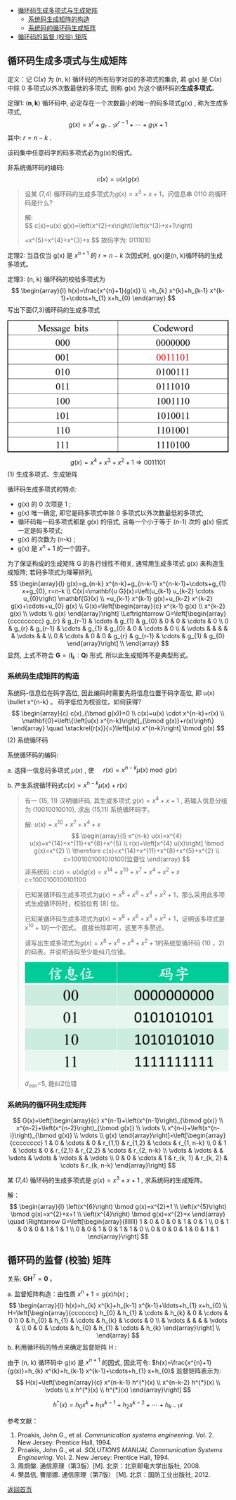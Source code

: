 - [循环码生成多项式与生成矩阵](#循环码生成多项式与生成矩阵)
  - [系统码生成矩阵的构造](#系统码生成矩阵的构造)
  - [系统码的循环码生成矩阵](#系统码的循环码生成矩阵)
- [循环码的监督 (校验)  矩阵](#循环码的监督-校验--矩阵)


## 循环码生成多项式与生成矩阵

定义：记  $\mathrm{C}(x)$  为  (n, k)  循环码的所有码字对应的多项式的集合, 若 g(x)  是  $\mathrm{C}(x)$  中除 0 多项式以外次数最低的多项式, 则称  g(x)  为这个循环码的**生成多项式**。

定理1:  $(\boldsymbol{n}, \boldsymbol{k})$  循环码中, 必定存在一个次数最小的唯一的码多项式g(x) , 称为生成多项式,
$$
g(x)=x^{r}+g_{r-1} x^{r-1}+\cdots+g_{1} x+1
$$
其中:  $r=n-k$ .

该码集中任意码字的码多项式必为g(x)的倍式。

非系统循环码的编码:
$$
c(x)=u(x) g(x)
$$

> 设某  (7,4)  循环码的生成多项式为$g(x)=x^{3}+x+1$，问信息串 0110 的循环码是什么?
>
> 解:  
> $$
> c(x)=u(x) g(x)=\left(x^{2}+x\right)\left(x^{3}+x+1\right) 
> 
> =x^{5}+x^{4}+x^{3}+x
> $$
> 故码字为: 0111010

定理2: 当且仅当  g(x)  是  $x^{n+1}$  的  $r=n-k$  次因式时,  g(x)是(n, k)循环码的生成多项式。

定理3: (n, k) 循环码的校验多项式为
$$
\begin{array}{l}
h(x)=\frac{x^{n}+1}{g(x)} \\
=h_{k} x^{k}+h_{k-1} x^{k-1}+\cdots+h_{1} x+h_{0}
\end{array}
$$
写出下面(7,3)循环码的生成多项式

![](https://raw.githubusercontent.com/timerring/picgo/master/picbed/image-20230210134143802.png)
$$
g(x)=x^{4}+x^{3}+x^{2}+1 \Rightarrow 0011101
$$
(1) 生成多项式、生成矩阵

循环码生成多项式的特点:

+ g(x)  的 0 次项是 1 ;
+ g(x)  唯一确定, 即它是码多项式中除 0 多项式以外次数最低的多项式;
+ 循环码每一码多项式都是  g(x)  的倍式, 且每一个小于等于 (n-1) 次的 g(x) 倍式一定是码多项式;
+ g(x) 的次数为 (n-k) ;
+ g(x) 是 $x^{n}+1$  的一个因子。

为了保证构成的生成矩阵  G  的各行线性不相关, 通常用生成多项式  g(x)  来构造生成矩阵; 若码多项式为降幂排列,
$$
\begin{array}{l}
g(x)=g_{n-k} x^{n-k}+g_{n-k-1} x^{n-k-1}+\cdots+g_{1} x+g_{0}, r=n-k \\
C(x)=\mathbf{u G}(x)=\left(u_{k-1} u_{k-2} \cdots u_{0}\right) \mathbf{G}(x) \\
=u_{k-1} x^{k-1} g(x)+u_{k-2} x^{k-2} g(x)+\cdots+u_{0} g(x) \\
G(x)=\left[\begin{array}{c}
x^{k-1} g(x) \\
x^{k-2} g(x) \\
\vdots \\
g(x)
\end{array}\right] \Leftrightarrow G=\left[\begin{array}{ccccccccc}
g_{r} & g_{r-1} & \cdots & g_{1} & g_{0} & 0 & 0 & \cdots & 0 \\
0 & g_{r} & g_{r-1} & \cdots & g_{1} & g_{0} & 0 & \cdots & 0 \\
& \vdots & & & & & \vdots & & \\
0 & \cdots & 0 & 0 & g_{r} & g_{r-1} & \cdots & g_{1} & g_{0}
\end{array}\right] \\
\end{array}
$$
显然, 上式不符合  $\mathbf{G}=\left(\mathbf{I}_{k}: \mathbf{Q}\right)$  形式, 所以此生成矩阵不是典型形式。

### 系统码生成矩阵的构造

系统码-信息位在码字高位, 因此编码时需要先将信息位置于码字高位, 即  u(x) \bullet x^{n-k}  。 码字低位为校验位，如何获得?
$$
\begin{array}{c}
c(x)_{\bmod g(x)}=0 \\
c(x)=u(x) \cdot x^{n-k}+r(x) \\
\mathbf{0}=\left\{\left[u(x) x^{n-k}\right]_{\bmod g(x)}+r(x)\right\}
\end{array} \quad \stackrel{r(x)}{=}\left[u(x) x^{n-k}\right] \bmod g(x)
$$
(2) 系统循环码

系统循环码的编码:

a. 选择一信息码多项式  $\mu(x)$ , 使  $\quad r(x)=x^{n-k} \mu(x) \bmod g(x)$ 

b. 产生系统循环码式$\mathrm{c}(x)=x^{n-k} \mu(x)+r(x)$

> 有一 (15, 11) 汉明循环码, 其生成多项式  $g(x)=x^{4}+x+1$ , 若输入信息分组为 (10010010010), 求出  (15,11)  系统循环码字。
>
> 解:  $u(x)=x^{10}+x^{7}+x^{4}+x$ 
> $$
> \begin{array}{l}
> x^{n-k} u(x)=x^{4} u(x)=x^{14}+x^{11}+x^{8}+x^{5} \\
> r(x)=\left[x^{4} u(x)\right] \bmod g(x)=x^{2} \\
> \therefore c(x)=x^{14}+x^{11}+x^{8}+x^{5}+x^{2} \\
> c=10010010010(0100)监督位
> \end{array}
> $$
> 非系统码:  $c(x)=u(x) g(x)=x^{14}+x^{10}+x^{7}+x^{4}+x^{2}+x$   c=1000100100101100 

> 已知某循环码生成多项式为$g(x)=x^{8}+x^{6}+x^{4}+x^{2}+1$，那么采用此多项式生成循环码时，校验位有 [8] 位。
>
> 已知某循环码生成多项式为$g(x)=x^{8}+x^{6}+x^{4}+x^{2}+1$，证明该多项式是$x^{10}+1$的一个因式。 直接长除即可，这里不多赘述。
>
> 请写出生成多项式为$g(x)=x^{8}+x^{6}+x^{4}+x^{2}+1$的系统型循环码  (10 ，2)  的码表。并说明该码至少能纠几位错。
>
> ![](https://raw.githubusercontent.com/timerring/picgo/master/picbed/image-20230210140039097.png)
>
> $d_{\min }$=5, 能纠2位错 

### 系统码的循环码生成矩阵

$$
G(x)=\left[\begin{array}{c}
x^{n-1}+\left(x^{n-1}\right)_{\bmod g(x)} \\
x^{n-2}+\left(x^{n-2}\right)_{\bmod g(x)} \\
\vdots \\
x^{n-i}+\left(x^{n-i}\right)_{\bmod g(x)} \\
\vdots \\
g(x)
\end{array}\right]=\left[\begin{array}{cccccccc}
1 & 0 & \cdots & 0 & r_{1,1} & r_{1,2} & \cdots & r_{1, n-k} \\
0 & 1 & \cdots & 0 & r_{2,1} & r_{2,2} & \cdots & r_{2, n-k} \\
\vdots & \vdots & & \vdots & \vdots & \vdots & & \vdots \\
0 & 0 & \cdots & 1 & r_{k, 1} & r_{k, 2} & \cdots & r_{k, n-k}
\end{array}\right]
$$

某  (7,4)  循环码的生成多项式是  $g(x)=x^{3}+x+1$ , 求系统码的生成矩阵。

解：
$$
\begin{array}{l}
\left(x^{6}\right) \bmod g(x)=x^{2}+1 \\
\left(x^{5}\right) \bmod g(x)=x^{2}+x+1 \\
\left(x^{4}\right) \bmod g(x)=x^{2}+x
\end{array} \quad \Rightarrow G=\left[\begin{array}{lllllll}
1 & 0 & 0 & 0 & 1 & 0 & 1 \\
0 & 1 & 0 & 0 & 1 & 1 & 1 \\
0 & 0 & 1 & 0 & 1 & 1 & 0 \\
0 & 0 & 0 & 1 & 0 & 1 & 1
\end{array}\right]
$$

## 循环码的监督 (校验)  矩阵

关系:  $\boldsymbol{G} \boldsymbol{H}^{T}=\mathbf{0}$  。

a. 监督矩阵构造：由性质  $x^{n}+1=g(x) h(x)$ ;
$$
\begin{array}{l}
h(x)=h_{k} x^{k}+h_{k-1} x^{k-1}+\ldots+h_{1} x+h_{0} \\
H=\left[\begin{array}{ccccccc}
h_{0} & h_{1} & \cdots & h_{k} & 0 & \cdots & 0 \\
0 & h_{0} & h_{1} & \cdots & h_{k} & \cdots & 0 \\
& \vdots & & & & \vdots & \\
0 & 0 & \cdots & h_{0} & h_{1} & \cdots & h_{k}
\end{array}\right] \\
\end{array}
$$
b. 利用循环码的特点来确定监督矩阵  H  :

由于  (n, k)  循环码中  g(x)  是  $x^{n+1}$  的因式, 因此可令:  $h(x)=\frac{x^{n}+1}{g(x)}=h_{k} x^{k}+h_{k-1} x^{k-1}+\cdots+h_{1} x+h_{0}$  监督矩阵表示为:
$$
H(x)=\left[\begin{array}{c}
x^{n-k-1} h^{*}(x) \\
x^{n-k-2} h^{*}(x) \\
\vdots \\
x h^{*}(x) \\
h^{*}(x)
\end{array}\right]
$$

$$
h^{*}(x)=h_{0} x^{k}+h_{1} x^{k-1}+h_{2} x^{k-2}+\cdots+h_{k-1} x
$$





参考文献：

1. Proakis, John G., et al. *Communication systems engineering*. Vol. 2. New Jersey: Prentice Hall, 1994.
2. Proakis, John G., et al. *SOLUTIONS MANUAL Communication Systems Engineering*. Vol. 2. New Jersey: Prentice Hall, 1994.
3. 周炯槃. 通信原理（第3版）[M\]. 北京：北京邮电大学出版社, 2008.
4. 樊昌信, 曹丽娜. 通信原理（第7版） [M\]. 北京：国防工业出版社, 2012.



[返回首页](https://github.com/timerring/information-theory)
